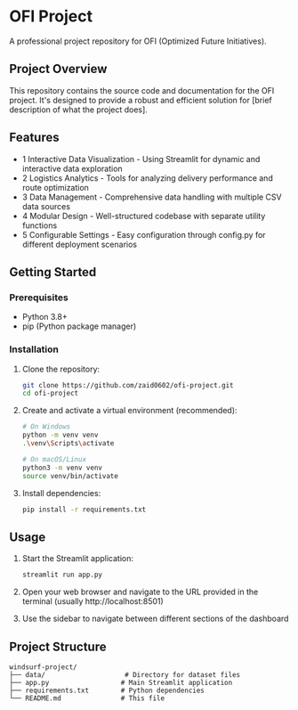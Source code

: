# OFI Project

A professional project repository for OFI (Optimized Future Initiatives).

## Project Overview

This repository contains the source code and documentation for the OFI project. It's designed to provide a robust and efficient solution for [brief description of what the project does].

## Features

- 1 Interactive Data Visualization - Using Streamlit for dynamic and interactive data exploration
- 2 Logistics Analytics - Tools for analyzing delivery performance and route optimization
- 3 Data Management - Comprehensive data handling with multiple CSV data sources
- 4 Modular Design - Well-structured codebase with separate utility functions
- 5 Configurable Settings - Easy configuration through config.py for different deployment scenarios

## Getting Started

### Prerequisites

- Python 3.8+
- pip (Python package manager)

### Installation

1. Clone the repository:
   ```bash
   git clone https://github.com/zaid0602/ofi-project.git
   cd ofi-project
   ```

2. Create and activate a virtual environment (recommended):
   ```bash
   # On Windows
   python -m venv venv
   .\venv\Scripts\activate
   
   # On macOS/Linux
   python3 -m venv venv
   source venv/bin/activate
   ```

3. Install dependencies:
   ```bash
   pip install -r requirements.txt
   ```

## Usage

1. Start the Streamlit application:
   ```bash
   streamlit run app.py
   ```

2. Open your web browser and navigate to the URL provided in the terminal (usually http://localhost:8501)

3. Use the sidebar to navigate between different sections of the dashboard

## Project Structure

```
windsurf-project/
├── data/                    # Directory for dataset files
├── app.py                  # Main Streamlit application
├── requirements.txt        # Python dependencies
└── README.md               # This file
```
